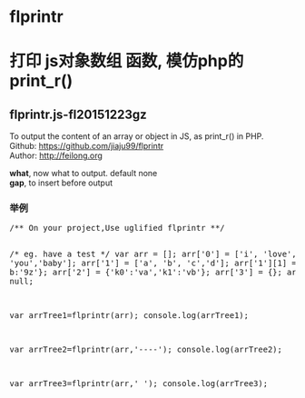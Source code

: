 # flprintr
<h1>打印 js对象数组 函数, 模仿php的print_r()</h1>
<h2>flprintr.js-fl20151223gz</h2>
<p>To output the content of an array or object in JS, as print_r() in PHP.<br>
Github: <a href="https://github.com/jiaju99/flprintr" target="_blank">https://github.com/jiaju99/flprintr</a><br>
Author: <a href="http://feilong.org" target="_blank">http://feilong.org</a></p>
<p><b>what</b>, now what to output. default none<br>
<b>gap</b>,  to insert before output</p>


<h3>举例</h3>
<pre>
/** On your project,Use uglified flprintr **/

/* eg. have a test */
var arr = [];
arr['0'] = ['i', 'love', 'you','baby'];
arr['1'] = ['a', 'b', 'c','d'];
arr['1'][1] = {a:'6y', b:'9z'};
arr['2'] = {'k0':'va','k1':'vb'};
arr['3'] = {};
arr['4'] = null;

var arrTree1=flprintr(arr);
console.log(arrTree1);

var arrTree2=flprintr(arr,'----');
console.log(arrTree2);

var arrTree3=flprintr(arr,'    ');
console.log(arrTree3);
</pre>
